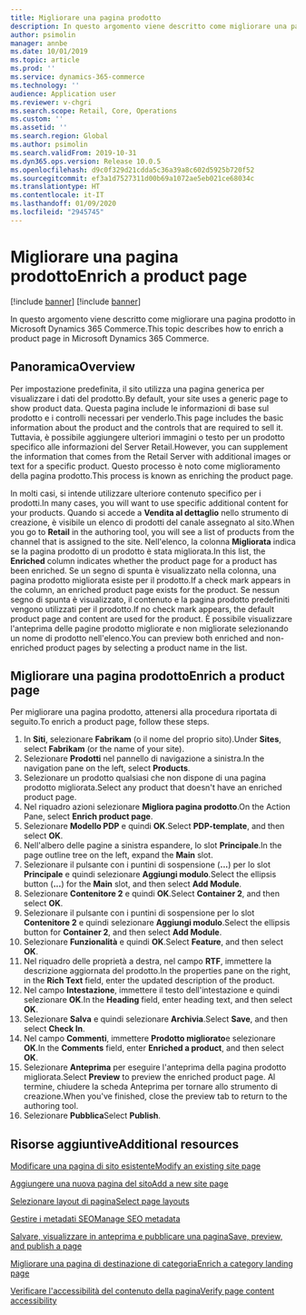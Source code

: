 ```yaml
---
title: Migliorare una pagina prodotto
description: In questo argomento viene descritto come migliorare una pagina prodotto in Microsoft Dynamics 365 Commerce.
author: psimolin
manager: annbe
ms.date: 10/01/2019
ms.topic: article
ms.prod: ''
ms.service: dynamics-365-commerce
ms.technology: ''
audience: Application user
ms.reviewer: v-chgri
ms.search.scope: Retail, Core, Operations
ms.custom: ''
ms.assetid: ''
ms.search.region: Global
ms.author: psimolin
ms.search.validFrom: 2019-10-31
ms.dyn365.ops.version: Release 10.0.5
ms.openlocfilehash: d9c0f329d21cdda5c36a39a8c602d5925b720f52
ms.sourcegitcommit: ef3a1d7527311d00b69a1072ae5eb021ce68034c
ms.translationtype: HT
ms.contentlocale: it-IT
ms.lasthandoff: 01/09/2020
ms.locfileid: "2945745"
---
```

# <a name="enrich-a-product-page"></a><span data-ttu-id="72ea4-103">Migliorare una pagina prodotto</span><span class="sxs-lookup"><span data-stu-id="72ea4-103">Enrich a product page</span></span>

[!include [banner](includes/preview-banner.md)]
[!include [banner](includes/banner.md)]

<span data-ttu-id="72ea4-104">In questo argomento viene descritto come migliorare una pagina prodotto in Microsoft Dynamics 365 Commerce.</span><span class="sxs-lookup"><span data-stu-id="72ea4-104">This topic describes how to enrich a product page in Microsoft Dynamics 365 Commerce.</span></span>

## <a name="overview"></a><span data-ttu-id="72ea4-105">Panoramica</span><span class="sxs-lookup"><span data-stu-id="72ea4-105">Overview</span></span>

<span data-ttu-id="72ea4-106">Per impostazione predefinita, il sito utilizza una pagina generica per visualizzare i dati del prodotto.</span><span class="sxs-lookup"><span data-stu-id="72ea4-106">By default, your site uses a generic page to show product data.</span></span> <span data-ttu-id="72ea4-107">Questa pagina include le informazioni di base sul prodotto e i controlli necessari per venderlo.</span><span class="sxs-lookup"><span data-stu-id="72ea4-107">This page includes the basic information about the product and the controls that are required to sell it.</span></span> <span data-ttu-id="72ea4-108">Tuttavia, è possibile aggiungere ulteriori immagini o testo per un prodotto specifico alle informazioni del Server Retail.</span><span class="sxs-lookup"><span data-stu-id="72ea4-108">However, you can supplement the information that comes from the Retail Server with additional images or text for a specific product.</span></span> <span data-ttu-id="72ea4-109">Questo processo è noto come miglioramento della pagina prodotto.</span><span class="sxs-lookup"><span data-stu-id="72ea4-109">This process is known as enriching the product page.</span></span>

<span data-ttu-id="72ea4-110">In molti casi, si intende utilizzare ulteriore contenuto specifico per i prodotti.</span><span class="sxs-lookup"><span data-stu-id="72ea4-110">In many cases, you will want to use specific additional content for your products.</span></span> <span data-ttu-id="72ea4-111">Quando si accede a **Vendita al dettaglio** nello strumento di creazione, è visibile un elenco di prodotti del canale assegnato al sito.</span><span class="sxs-lookup"><span data-stu-id="72ea4-111">When you go to **Retail** in the authoring tool, you will see a list of products from the channel that is assigned to the site.</span></span> <span data-ttu-id="72ea4-112">Nell'elenco, la colonna **Migliorata** indica se la pagina prodotto di un prodotto è stata migliorata.</span><span class="sxs-lookup"><span data-stu-id="72ea4-112">In this list, the **Enriched** column indicates whether the product page for a product has been enriched.</span></span> <span data-ttu-id="72ea4-113">Se un segno di spunta è visualizzato nella colonna, una pagina prodotto migliorata esiste per il prodotto.</span><span class="sxs-lookup"><span data-stu-id="72ea4-113">If a check mark appears in the column, an enriched product page exists for the product.</span></span> <span data-ttu-id="72ea4-114">Se nessun segno di spunta è visualizzato, il contenuto e la pagina prodotto predefiniti vengono utilizzati per il prodotto.</span><span class="sxs-lookup"><span data-stu-id="72ea4-114">If no check mark appears, the default product page and content are used for the product.</span></span> <span data-ttu-id="72ea4-115">È possibile visualizzare l'anteprima delle pagine prodotto migliorate e non migliorate selezionando un nome di prodotto nell'elenco.</span><span class="sxs-lookup"><span data-stu-id="72ea4-115">You can preview both enriched and non-enriched product pages by selecting a product name in the list.</span></span>

## <a name="enrich-a-product-page"></a><span data-ttu-id="72ea4-116">Migliorare una pagina prodotto</span><span class="sxs-lookup"><span data-stu-id="72ea4-116">Enrich a product page</span></span>

<span data-ttu-id="72ea4-117">Per migliorare una pagina prodotto, attenersi alla procedura riportata di seguito.</span><span class="sxs-lookup"><span data-stu-id="72ea4-117">To enrich a product page, follow these steps.</span></span>

1. <span data-ttu-id="72ea4-118">In **Siti**, selezionare **Fabrikam** (o il nome del proprio sito).</span><span class="sxs-lookup"><span data-stu-id="72ea4-118">Under **Sites**, select **Fabrikam** (or the name of your site).</span></span>
1. <span data-ttu-id="72ea4-119">Selezionare **Prodotti** nel pannello di navigazione a sinistra.</span><span class="sxs-lookup"><span data-stu-id="72ea4-119">In the navigation pane on the left, select **Products**.</span></span>
1. <span data-ttu-id="72ea4-120">Selezionare un prodotto qualsiasi che non dispone di una pagina prodotto migliorata.</span><span class="sxs-lookup"><span data-stu-id="72ea4-120">Select any product that doesn't have an enriched product page.</span></span>
1. <span data-ttu-id="72ea4-121">Nel riquadro azioni selezionare **Migliora pagina prodotto**.</span><span class="sxs-lookup"><span data-stu-id="72ea4-121">On the Action Pane, select **Enrich product page**.</span></span>
1. <span data-ttu-id="72ea4-122">Selezionare **Modello PDP** e quindi **OK**.</span><span class="sxs-lookup"><span data-stu-id="72ea4-122">Select **PDP-template**, and then select **OK**.</span></span>
1. <span data-ttu-id="72ea4-123">Nell'albero delle pagine a sinistra espandere, lo slot **Principale**.</span><span class="sxs-lookup"><span data-stu-id="72ea4-123">In the page outline tree on the left, expand the **Main** slot.</span></span>
1. <span data-ttu-id="72ea4-124">Selezionare il pulsante con i puntini di sospensione (**...**) per lo slot **Principale** e quindi selezionare **Aggiungi modulo**.</span><span class="sxs-lookup"><span data-stu-id="72ea4-124">Select the ellipsis button (**...**) for the **Main** slot, and then select **Add Module**.</span></span>
1. <span data-ttu-id="72ea4-125">Selezionare **Contenitore 2** e quindi **OK**.</span><span class="sxs-lookup"><span data-stu-id="72ea4-125">Select **Container 2**, and then select **OK**.</span></span>
1. <span data-ttu-id="72ea4-126">Selezionare il pulsante con i puntini di sospensione per lo slot **Contenitore 2** e quindi selezionare **Aggiungi modulo**.</span><span class="sxs-lookup"><span data-stu-id="72ea4-126">Select the ellipsis button for **Container 2**, and then select **Add Module**.</span></span>
1. <span data-ttu-id="72ea4-127">Selezionare **Funzionalità** e quindi **OK**.</span><span class="sxs-lookup"><span data-stu-id="72ea4-127">Select **Feature**, and then select **OK**.</span></span>
1. <span data-ttu-id="72ea4-128">Nel riquadro delle proprietà a destra, nel campo **RTF**, immettere la descrizione aggiornata del prodotto.</span><span class="sxs-lookup"><span data-stu-id="72ea4-128">In the properties pane on the right, in the **Rich Text** field, enter the updated description of the product.</span></span>
1. <span data-ttu-id="72ea4-129">Nel campo **Intestazione**, immettere il testo dell'intestazione e quindi selezionare **OK**.</span><span class="sxs-lookup"><span data-stu-id="72ea4-129">In the **Heading** field, enter heading text, and then select **OK**.</span></span>
1. <span data-ttu-id="72ea4-130">Selezionare **Salva** e quindi selezionare **Archivia**.</span><span class="sxs-lookup"><span data-stu-id="72ea4-130">Select **Save**, and then select **Check In**.</span></span>
1. <span data-ttu-id="72ea4-131">Nel campo **Commenti**, immettere **Prodotto migliorato**e selezionare **OK**.</span><span class="sxs-lookup"><span data-stu-id="72ea4-131">In the **Comments** field, enter **Enriched a product**, and then select **OK**.</span></span>
1. <span data-ttu-id="72ea4-132">Selezionare **Anteprima** per eseguire l'anteprima della pagina prodotto migliorata.</span><span class="sxs-lookup"><span data-stu-id="72ea4-132">Select **Preview** to preview the enriched product page.</span></span> <span data-ttu-id="72ea4-133">Al termine, chiudere la scheda Anteprima per tornare allo strumento di creazione.</span><span class="sxs-lookup"><span data-stu-id="72ea4-133">When you've finished, close the preview tab to return to the authoring tool.</span></span>
1. <span data-ttu-id="72ea4-134">Selezionare **Pubblica**</span><span class="sxs-lookup"><span data-stu-id="72ea4-134">Select **Publish**.</span></span>

## <a name="additional-resources"></a><span data-ttu-id="72ea4-135">Risorse aggiuntive</span><span class="sxs-lookup"><span data-stu-id="72ea4-135">Additional resources</span></span>

[<span data-ttu-id="72ea4-136">Modificare una pagina di sito esistente</span><span class="sxs-lookup"><span data-stu-id="72ea4-136">Modify an existing site page</span></span>](modify-existing-page.md)

[<span data-ttu-id="72ea4-137">Aggiungere una nuova pagina del sito</span><span class="sxs-lookup"><span data-stu-id="72ea4-137">Add a new site page</span></span>](add-new-page.md)

[<span data-ttu-id="72ea4-138">Selezionare layout di pagina</span><span class="sxs-lookup"><span data-stu-id="72ea4-138">Select page layouts</span></span>](select-page-layouts.md)

[<span data-ttu-id="72ea4-139">Gestire i metadati SEO</span><span class="sxs-lookup"><span data-stu-id="72ea4-139">Manage SEO metadata</span></span>](manage-seo-metadata.md)

[<span data-ttu-id="72ea4-140">Salvare, visualizzare in anteprima e pubblicare una pagina</span><span class="sxs-lookup"><span data-stu-id="72ea4-140">Save, preview, and publish a page</span></span>](save-preview-publish-page.md)

[<span data-ttu-id="72ea4-141">Migliorare una pagina di destinazione di categoria</span><span class="sxs-lookup"><span data-stu-id="72ea4-141">Enrich a category landing page</span></span>](enrich-category-page.md)

[<span data-ttu-id="72ea4-142">Verificare l'accessibilità del contenuto della pagina</span><span class="sxs-lookup"><span data-stu-id="72ea4-142">Verify page content accessibility</span></span>](verify-accessibility.md)
